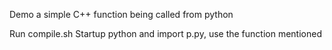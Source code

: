 Demo a simple C++ function being called from python 

Run compile.sh
Startup python and import p.py, use the function mentioned
